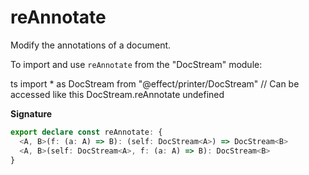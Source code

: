 # reAnnotate

Modify the annotations of a document.

To import and use `reAnnotate` from the "DocStream" module:

ts
import \* as DocStream from "@effect/printer/DocStream"
// Can be accessed like this
DocStream.reAnnotate
undefined

**Signature**

```ts
export declare const reAnnotate: {
  <A, B>(f: (a: A) => B): (self: DocStream<A>) => DocStream<B>
  <A, B>(self: DocStream<A>, f: (a: A) => B): DocStream<B>
}
```
